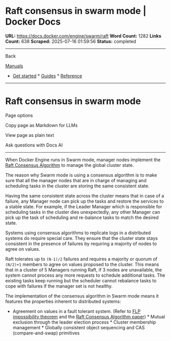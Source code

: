 # Raft consensus in swarm mode | Docker Docs

**URL:** https://docs.docker.com/engine/swarm/raft
**Word Count:** 1282
**Links Count:** 638
**Scraped:** 2025-07-16 01:59:56
**Status:** completed

---

Back

[Manuals](https://docs.docker.com/manuals/)

  * [Get started](https://docs.docker.com/get-started/)   * [Guides](https://docs.docker.com/guides/)   * [Reference](https://docs.docker.com/reference/)

* * *

# Raft consensus in swarm mode

Page options

Copy page as Markdown for LLMs

View page as plain text

Ask questions with Docs AI

* * *

When Docker Engine runs in Swarm mode, manager nodes implement the [Raft Consensus Algorithm](http://thesecretlivesofdata.com/raft/) to manage the global cluster state.

The reason why Swarm mode is using a consensus algorithm is to make sure that all the manager nodes that are in charge of managing and scheduling tasks in the cluster are storing the same consistent state.

Having the same consistent state across the cluster means that in case of a failure, any Manager node can pick up the tasks and restore the services to a stable state. For example, if the Leader Manager which is responsible for scheduling tasks in the cluster dies unexpectedly, any other Manager can pick up the task of scheduling and re-balance tasks to match the desired state.

Systems using consensus algorithms to replicate logs in a distributed systems do require special care. They ensure that the cluster state stays consistent in the presence of failures by requiring a majority of nodes to agree on values.

Raft tolerates up to `(N-1)/2` failures and requires a majority or quorum of `(N/2)+1` members to agree on values proposed to the cluster. This means that in a cluster of 5 Managers running Raft, if 3 nodes are unavailable, the system cannot process any more requests to schedule additional tasks. The existing tasks keep running but the scheduler cannot rebalance tasks to cope with failures if the manager set is not healthy.

The implementation of the consensus algorithm in Swarm mode means it features the properties inherent to distributed systems:

  * Agreement on values in a fault tolerant system. \(Refer to [FLP impossibility theorem](https://www.the-paper-trail.org/post/2008-08-13-a-brief-tour-of-flp-impossibility/) and the [Raft Consensus Algorithm paper](https://www.usenix.org/system/files/conference/atc14/atc14-paper-ongaro.pdf)\)   * Mutual exclusion through the leader election process   * Cluster membership management   * Globally consistent object sequencing and CAS \(compare-and-swap\) primitives